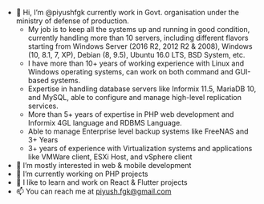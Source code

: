 - 👋 Hi, I’m @piyushfgk currently work in Govt. organisation under the ministry of defense of production. 
     - My job is to keep all the systems up and running in good condition, currently handling more than 10 servers, including different flavors starting from Windows Server (2016 R2, 2012 R2 & 2008), Windows (10, 8.1, 7, XP), Debian (8, 9.5), Ubuntu 16.0 LTS, BSD System, etc.
     - I have more than 10+ years of working experience with Linux and Windows operating systems, can work on both command and GUI-based systems.
     - Expertise in handling database servers like Informix 11.5, MariaDB 10, and MySQL, able to configure and manage high-level replication services.
     - More than 5+ years of expertise in PHP web development and Informix 4GL language and RDBMS Language.
     - Able to manage Enterprise level backup systems like FreeNAS and 3+ Years
     - 3+ years of experience with Virtualization systems and applications like VMWare client, ESXi Host, and vSphere client
- 👀 I’m mostly interested in web & mobile development
- 🌱 I’m currently working on PHP projects
- 💞️ I like to learn and work on React & Flutter projects
- 📫 You can reach me at piyush.fgk@gmail.com

<!---
piyushfgk/piyushfgk is a ✨ special ✨ repository because its `README.md` (this file) appears on your GitHub profile.
You can click the Preview link to take a look at your changes.
--->

